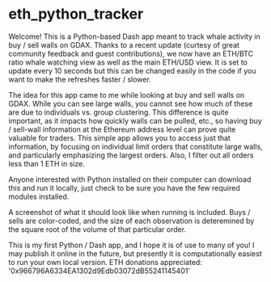 # eth_python_tracker
Welcome! This is a Python-based Dash app meant to track whale activity in buy / sell walls on GDAX. Thanks to a recent update (curtesy of great community feedback and guest contributions), we now have an ETH/BTC ratio whale watching view as well as the main ETH/USD view. It is set to update every 10 seconds but this can be changed easily in the code if you want to make the refreshes faster / slower. 

The idea for this app came to me while looking at buy and sell walls on GDAX. While you can see large walls, you cannot see how much of these are due to individuals vs. group clustering. This difference is quite important, as it impacts how quickly walls can be pulled, etc., so having buy / sell-wall information at the Ethereum address level can prove quite valuable for traders. This simple app allows you to access just that information, by focusing on individual limit orders that constitute large walls, and particularly emphasizing the largest orders. Also, I filter out all orders less than 1 ETH in size.

Anyone interested with Python installed on their computer can download this and run it locally, just check to be sure you have the few required modules installed.

A screenshot of what it should look like when running is included. Buys / sells are color-coded, and the size of each observation is deteremined by the square root of the volume of that particular order. 

This is my first Python / Dash app, and I hope it is of use to many of you! I may publish it online in the future, but presently it is computationally easiest to run your own local version. ETH donations appreciated: '0x966796A6334EA1302d9Edb03072dB55241145401'

